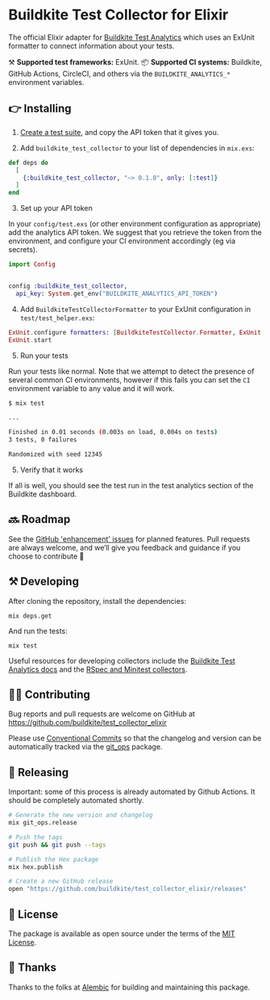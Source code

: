 # Buildkite Test Collector for Elixir

The official Elixir adapter for [Buildkite Test Analytics](https://buildkite.com/test-analytics) which uses an ExUnit formatter to connect information about your tests.

⚒ **Supported test frameworks:** ExUnit.
📦 **Supported CI systems:** Buildkite, GitHub Actions, CircleCI, and others via the `BUILDKITE_ANALYTICS_*` environment variables.

## 👉 Installing

1. [Create a test suite](https://buildkite.com/docs/test-analytics), and copy the API token that it gives you.

2. Add `buildkite_test_collector` to your list of dependencies in `mix.exs`:

```elixir
def deps do
  [
    {:buildkite_test_collector, "~> 0.1.0", only: [:test]}
  ]
end
```

3. Set up your API token

In your `config/test.exs` (or other environment configuration as appropriate) add the analytics API token.  We suggest that you retrieve the token from the environment, and configure your CI environment accordingly (eg via secrets).

```elixir
import Config


config :buildkite_test_collector,
  api_key: System.get_env("BUILDKITE_ANALYTICS_API_TOKEN")
```

4. Add `BuildkiteTestCollectorFormatter` to your ExUnit configuration in
   `test/test_helper.exs`:

```elixir
ExUnit.configure formatters: [BuildkiteTestCollector.Formatter, ExUnit.CLIFormatter]
ExUnit.start
```

5. Run your tests

Run your tests like normal.  Note that we attempt to detect the presence of several common CI environments, however if this fails you can set the `CI` environment variable to any value and it will work.

```sh
$ mix test

...

Finished in 0.01 seconds (0.003s on load, 0.004s on tests)
3 tests, 0 failures

Randomized with seed 12345
```

5. Verify that it works

If all is well, you should see the test run in the test analytics section of the Buildkite dashboard.


## 🔜 Roadmap

See the [GitHub 'enhancement' issues](https://github.com/buildkite/test_collector_elixir/issues?q=is%3Aissue+is%3Aopen+label%3Aenhancement) for planned features. Pull requests are always welcome, and we’ll give you feedback and guidance if you choose to contribute 💚

## ⚒ Developing

After cloning the repository, install the dependencies:

```
mix deps.get
```

And run the tests:

```
mix test
```

Useful resources for developing collectors include the [Buildkite Test Analytics docs](https://buildkite.com/docs/test-analytics) and the [RSpec and Minitest collectors](https://github.com/buildkite/rspec-buildkite-analytics).

## 👩‍💻 Contributing

Bug reports and pull requests are welcome on GitHub at https://github.com/buildkite/test_collector_elixir

Please use [Conventional Commits](https://www.conventionalcommits.org/en/v1.0.0/) so that the changelog and version can be automatically tracked via the [git_ops](https://hex.pm/packages/git_ops) package.

## 🚀 Releasing

Important: some of this process is already automated by Github Actions.  It should be completely automated shortly.

```sh
# Generate the new version and changelog
mix git_ops.release

# Push the tags
git push && git push --tags

# Publish the Hex package
mix hex.publish

# Create a new GitHub release
open "https://github.com/buildkite/test_collector_elixir/releases"
```

## 📜 License

The package is available as open source under the terms of the [MIT License](https://opensource.org/licenses/MIT).

## 🤙 Thanks

Thanks to the folks at [Alembic](https://alembic.com.au/) for building and maintaining this package.
